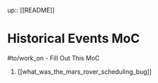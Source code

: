 up:: [[README]]

# Historical Events MoC
#to/work_on - Fill Out This MoC

1. [[what_was_the_mars_rover_scheduling_bug]]
